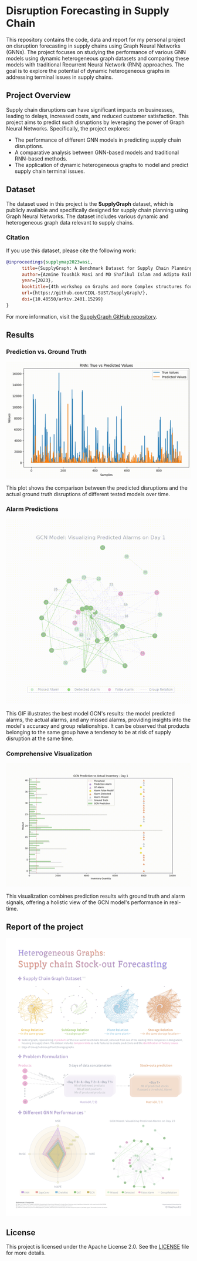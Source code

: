 # **Disruption Forecasting in Supply Chain**

This repository contains the code, data and report for my personal project on disruption forecasting in supply chains using Graph Neural Networks (GNNs). The project focuses on studying the performance of various GNN models using dynamic heterogeneous graph datasets and comparing these models with traditional Recurrent Neural Network (RNN) approaches. The goal is to explore the potential of dynamic heterogeneous graphs in addressing terminal issues in supply chains.

## **Project Overview**

Supply chain disruptions can have significant impacts on businesses, leading to delays, increased costs, and reduced customer satisfaction. This project aims to predict such disruptions by leveraging the power of Graph Neural Networks. Specifically, the project explores:
- The performance of different GNN models in predicting supply chain disruptions.
- A comparative analysis between GNN-based models and traditional RNN-based methods.
- The application of dynamic heterogeneous graphs to model and predict supply chain terminal issues.

## **Dataset**

The dataset used in this project is the **SupplyGraph** dataset, which is publicly available and specifically designed for supply chain planning using Graph Neural Networks. The dataset includes various dynamic and heterogeneous graph data relevant to supply chains.

### **Citation**

If you use this dataset, please cite the following work:

```bibtex
@inproceedings{supplymap2023wasi,
      title={SupplyGraph: A Benchmark Dataset for Supply Chain Planning using Graph Neural Networks}, 
      author={Azmine Toushik Wasi and MD Shafikul Islam and Adipto Raihan Akib},
      year={2023},
      booktitle={4th workshop on Graphs and more Complex structures for Learning and Reasoning, 38th Annual AAAI Conference on Artificial Intelligence},
      url={https://github.com/CIOL-SUST/SupplyGraph/},
      doi={10.48550/arXiv.2401.15299}
}
```
For more information, visit the [SupplyGraph GitHub repository](https://github.com/CIOL-SUST/SupplyGraph).

## **Results**

### **Prediction vs. Ground Truth**

![Prediction vs. Ground Truth](ressources/Predictions.mp4.gif)

This plot shows the comparison between the predicted disruptions and the actual ground truth disruptions of different tested models over time.

### **Alarm Predictions**

![Alarm Predictions](ressources/alarm_status_with_group_relations_animation.gif)

This GIF illustrates the best model GCN's results: the model predicted alarms, the actual alarms, and any missed alarms, providing insights into the model's accuracy and group relationships. 
It can be observed that products belonging to the same group have a tendency to be at risk of supply disruption at the same time.

### **Comprehensive Visualization**

![Comprehensive Visualization](ressources/gcn_prediction_vs_actual.gif)

This visualization combines prediction results with ground truth and alarm signals, offering a holistic view of the GCN model's performance in real-time.

## **Report of the project**
![Report](ressources/SupGraph-repport.png)


## **License**

This project is licensed under the Apache License 2.0. See the [LICENSE](path/to/your/license) file for more details.
